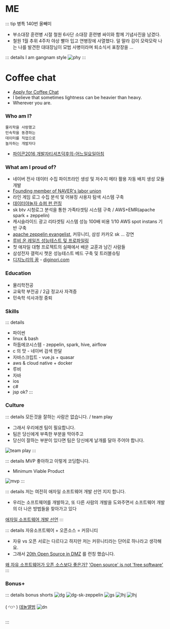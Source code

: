 # ME
::: tip 병특 140번 올빼미
- 부소대장 훈련병 시절 철원 6사단 소대장 훈련병 싸이와 함께 기념사진을 남겼다.
- 철원 1월 추위 4주차 야상 빨아 입고 연병장에 사열했다. 덜 말라 김이 모락모락 나는 나를 발견한 대대장님이 모범 사병이라며 퇴소식서 표창장을 ...

::: details I am gangnam style
![phy](../../../../images/about/me/phy.jpeg)
:::

# Coffee chat
- [Apply for Coffee Chat](https://cal.com/diginori/coffeechat)
- I believe that sometimes lightness can be heavier than heavy.
- Wherever you are.

### Who am I?
```
물리학을 사랑했고
민속학을 동경하는
데이터를 직업으로
놀자하는 개발자다
```
- [파이콘2016 개발자티셔츠덕후의-어느일요일아침](https://www.slideshare.net/diginorimin/2016-64973868)

<!-- 
![phy](../../../../images/about/me/line-bujang-2.jpeg)
![phy](../../../../images/about/me/m-and-l.png) -->

### What am I proud of?
- 네이버 전사 데이터 수집 파이프라인 생성 및 저수지 메타 활용 자동 배치 생성 모듈 개발
- [Founding member of NAVER's labor union](https://www.hankookilbo.com/News/Read/201804110457391978)
- 라인 게임 로그 수집 분석 및 어뷰징 사용자 탐색 시스템 구축
- [데이터야놀자 슈퍼 펀 런칭](https://byline.network/2017/10/11-5/)
- sk btv 시청로그 분석을 통한 가족타겟팅 시스템 구축 / AWS+EMR(apache spark + zeppelin)
- 캐시슬라이드 광고 리타겟팅 시스템 성능 100배 비용 1/10 AWS spot instans 기반 구축
- [apache zeppelin evangelist](https://www.slideshare.net/diginorimin/ss-60780570), 커뮤니티, 삼성 카카오 sk ... 강연
- [루비 온 레일즈 성능테스트 및 프로파일링](https://www.slideshare.net/diginorimin/ss-42434557)
- 첫 애자일 대형 프로젝트의 실패에서 배운 교훈과 남긴 사람들
- 삼성전자 갤럭시 챗온 성능테스트 베드 구축 및 트러블슈팅
- [디지노리의 꿈](https://www.hani.co.kr/arti/economy/working/459626.html) - [diginori.com](https://diginori.com)

### Education
- 물리학전공
- 교육학 부전공 / 2급 정교사 자격증
- 민속학 석사과정 중퇴


### Skills
::: details
- 파이썬
- linux & bash
- 하둡에코시스템 - zeppelin, spark, hive, airflow
- c 의 맛 - 네이버 검색 한달
- 자바스크립트 - vue.js + quasar
- aws & cloud native + docker
- 루비
- 자바
- ios
- c#
- jsp ok?
:::

### Culture
::: details 모든것을 잘하는 사람은 없습니다. / team play

- 그래서 우리에겐 팀이 필요합니다.
- 팀은 당신에게 부족한 부분을 막아주고 
- 당신이 잘하는 부분이 있다면 팀은 당신에게 날개를 달아 주어야 합니다.

![team play](https://www.wipub.net/wp-content/uploads/2019/10/101619_1128_TeamPlay1-700x303.jpg)
:::

::: details MVP 좋아하고 이렇게 코딩합니다.
- Minimum Viable Product

![mvp](../../../../images/about/me/mvp.png)
:::

::: details 저는 여전히 애자일 소프트웨어 개발 선언 지지 합니다.
- 우리는 소프트웨어를 개발하고, 또 다른 사람의 개발을
도와주면서 소프트웨어 개발의 더 나은 방법들을 찾아가고
있다

[애자일 소프트웨어 개발 선언](https://agilemanifesto.org/iso/ko/manifesto.html)
:::

::: details 자유소프트웨어 + 오픈소스 = 커뮤니티

- 자유 vs 오픈 서로는 다르다고 하지만 저는 커뮤니티라는 단어로 하나라고 생각해요.
- 그래서 [20th Open Source in DMZ](https://datayanolja.github.io/opensource-dmz-bus) 를 런칭 했습니다.

[왜 자유 소프트웨어가 오픈 소스보다 좋은가?](https://www.gnu.org/philosophy/free-software-for-freedom.ko.html)
['Open source' is not 'free software'](https://opensource.com/business/16/11/open-source-not-free-software)
:::

### Bonus+

::: details bonus shorts
![dg](../../../../images/about/me/dg-3-naver.jpeg)
![dg-sk-zeppelin](../../../../images/about/me/dg-min-sk-emr.jpeg)
![gs](../../../../images/about/me/gs.jpeg)
![lhj](../../../../images/about/me/m-and-l.png)
![lhj](../../../../images/about/me/db-b.jpeg)

( ◜࿀◝ ) [데놀앨범](https://photos.app.goo.gl/bjzHgdkjWCYATQCY2)
![dn](https://lh3.googleusercontent.com/pw/AL9nZEXXR-7VxWU6i7PQLIpw7427xaBetry88BRCyvNVerFvRz682fp2hcngmz_5jQfgTCo6LbAyGm110MVjmR6TtsX02cra6IZ_juumMb-KG0RpLjKTSI1xaDQbBQOMePybCkzFZuaEO15MFqm9ZQHXAXV3=w1440-h1080-no?authuser=0)

:::